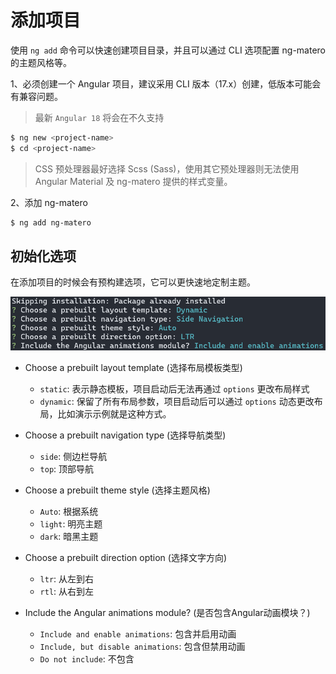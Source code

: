 # 添加项目

使用 `ng add` 命令可以快速创建项目目录，并且可以通过 CLI 选项配置 ng-matero 的主题风格等。

1、必须创建一个 Angular 项目，建议采用 CLI 版本（17.x）创建，低版本可能会有兼容问题。

> 最新 `Angular 18` 将会在不久支持

```bash
$ ng new <project-name>
$ cd <project-name>
```

> CSS 预处理器最好选择 Scss (Sass)，使用其它预处理器则无法使用 Angular Material 及 ng-matero 提供的样式变量。

2、添加 ng-matero

```bash
$ ng add ng-matero
```

## 初始化选项

在添加项目的时候会有预构建选项，它可以更快速地定制主题。

![](../.gitbook/assets/project-init.png)

*   Choose a prebuilt layout template (选择布局模板类型)

    - `static`: 表示静态模板，项目启动后无法再通过 `options` 更改布局样式
    - `dynamic`: 保留了所有布局参数，项目启动后可以通过 `options` 动态更改布局，比如演示示例就是这种方式。
*   Choose a prebuilt navigation type (选择导航类型)

    - `side`: 侧边栏导航
    - `top`: 顶部导航
*   Choose a prebuilt theme style (选择主题风格)

    - `Auto`: 根据系统
    - `light`: 明亮主题
    - `dark`: 暗黑主题
*   Choose a prebuilt direction option (选择文字方向)

    - `ltr`: 从左到右
    - `rtl`: 从右到左
*   Include the Angular animations module? (是否包含Angular动画模块？)

    - `Include and enable animations`: 包含并启用动画
    - `Include, but disable animations`: 包含但禁用动画
    - `Do not include`: 不包含
